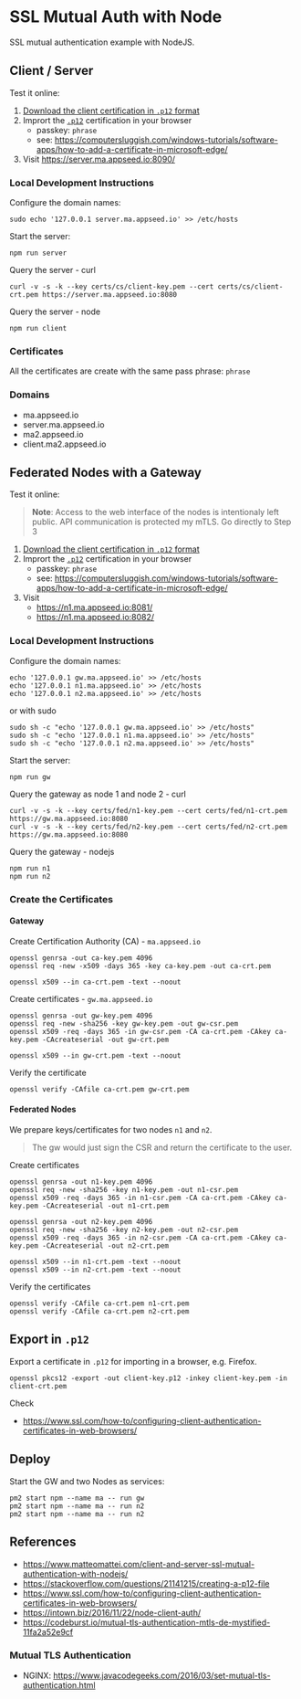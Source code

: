 
# SSL Mutual Auth with Node
SSL mutual authentication example with NodeJS.

## Client / Server

Test it online: 

1. [Download the client certification in `.p12` format](https://github.com/skounis/mutual-auth/raw/main/certs/cs/client-key.p12)
2. Imprort the [`.p12`](https://github.com/skounis/mutual-auth/raw/main/certs/cs/client-key.p12) certification in your browser
   - passkey: `phrase` 
   - see: https://computersluggish.com/windows-tutorials/software-apps/how-to-add-a-certificate-in-microsoft-edge/
3. Visit https://server.ma.appseed.io:8090/

### Local Development Instructions
Configure the domain names:
```
sudo echo '127.0.0.1 server.ma.appseed.io' >> /etc/hosts
```

Start the server:
```
npm run server
``` 


Query the server - curl
```
curl -v -s -k --key certs/cs/client-key.pem --cert certs/cs/client-crt.pem https://server.ma.appseed.io:8080
```

Query the server - node
```
npm run client
```

### Certificates
All the certificates are create with the same pass phrase: `phrase`

### Domains
* ma.appseed.io
* server.ma.appseed.io
* ma2.appseed.io
* client.ma2.appseed.io

## Federated Nodes with a Gateway
Test it online: 

> **Note**: Access to the web interface of the nodes is intentionaly left public. API communication is protected my mTLS.
> Go directly to Step 3

1. [Download the client certification in `.p12` format](https://github.com/skounis/mutual-auth/raw/main/certs/cs/client-key.p12)
2. Imprort the [`.p12`](https://github.com/skounis/mutual-auth/raw/main/certs/cs/client-key.p12) certification in your browser
   - passkey: `phrase`
   - see: https://computersluggish.com/windows-tutorials/software-apps/how-to-add-a-certificate-in-microsoft-edge/
3. Visit 
   - https://n1.ma.appseed.io:8081/
   - https://n1.ma.appseed.io:8082/

### Local Development Instructions

Configure the domain names:
```
echo '127.0.0.1 gw.ma.appseed.io' >> /etc/hosts
echo '127.0.0.1 n1.ma.appseed.io' >> /etc/hosts
echo '127.0.0.1 n2.ma.appseed.io' >> /etc/hosts
```
or with sudo
```
sudo sh -c "echo '127.0.0.1 gw.ma.appseed.io' >> /etc/hosts"
sudo sh -c "echo '127.0.0.1 n1.ma.appseed.io' >> /etc/hosts"
sudo sh -c "echo '127.0.0.1 n2.ma.appseed.io' >> /etc/hosts"
```

Start the server:
```
npm run gw
```

Query the gateway as node 1 and node 2 - curl
```
curl -v -s -k --key certs/fed/n1-key.pem --cert certs/fed/n1-crt.pem https://gw.ma.appseed.io:8080
curl -v -s -k --key certs/fed/n2-key.pem --cert certs/fed/n2-crt.pem https://gw.ma.appseed.io:8080
```

Query the gateway - nodejs
```
npm run n1
npm run n2
```


### Create the Certificates
#### Gateway 
Create Certification Authority (CA) - `ma.appseed.io`
```
openssl genrsa -out ca-key.pem 4096
openssl req -new -x509 -days 365 -key ca-key.pem -out ca-crt.pem

openssl x509 --in ca-crt.pem -text --noout
```

Create certificates - `gw.ma.appseed.io`
```
openssl genrsa -out gw-key.pem 4096
openssl req -new -sha256 -key gw-key.pem -out gw-csr.pem
openssl x509 -req -days 365 -in gw-csr.pem -CA ca-crt.pem -CAkey ca-key.pem -CAcreateserial -out gw-crt.pem

openssl x509 --in gw-crt.pem -text --noout
```
Verify the certificate
```
openssl verify -CAfile ca-crt.pem gw-crt.pem
```

#### Federated Nodes 
We prepare keys/certificates for two nodes `n1` and `n2`.

> The gw would just sign the CSR and return the certificate to the user.

Create certificates
```
openssl genrsa -out n1-key.pem 4096
openssl req -new -sha256 -key n1-key.pem -out n1-csr.pem
openssl x509 -req -days 365 -in n1-csr.pem -CA ca-crt.pem -CAkey ca-key.pem -CAcreateserial -out n1-crt.pem

openssl genrsa -out n2-key.pem 4096
openssl req -new -sha256 -key n2-key.pem -out n2-csr.pem
openssl x509 -req -days 365 -in n2-csr.pem -CA ca-crt.pem -CAkey ca-key.pem -CAcreateserial -out n2-crt.pem

openssl x509 --in n1-crt.pem -text --noout
openssl x509 --in n2-crt.pem -text --noout
```

Verify the certificates
```
openssl verify -CAfile ca-crt.pem n1-crt.pem
openssl verify -CAfile ca-crt.pem n2-crt.pem
```

## Export in `.p12` 
Export a certificate in `.p12` for importing in a browser, e.g. Firefox.
```
openssl pkcs12 -export -out client-key.p12 -inkey client-key.pem -in client-crt.pem
```
Check 
*  https://www.ssl.com/how-to/configuring-client-authentication-certificates-in-web-browsers/


## Deploy
Start the GW and two Nodes as services: 
```
pm2 start npm --name ma -- run gw
pm2 start npm --name ma -- run n2
pm2 start npm --name ma -- run n2
```

## References
* https://www.matteomattei.com/client-and-server-ssl-mutual-authentication-with-nodejs/
* https://stackoverflow.com/questions/21141215/creating-a-p12-file
* https://www.ssl.com/how-to/configuring-client-authentication-certificates-in-web-browsers/
* https://intown.biz/2016/11/22/node-client-auth/
* https://codeburst.io/mutual-tls-authentication-mtls-de-mystified-11fa2a52e9cf

### Mutual TLS Authentication
* NGINX: https://www.javacodegeeks.com/2016/03/set-mutual-tls-authentication.html
